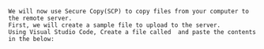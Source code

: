 
    We will now use Secure Copy(SCP) to copy files from your computer to the remote server.
    First, we will create a sample file to upload to the server. 
    Using Visual Studio Code, Create a file called  and paste the contents in the below:
